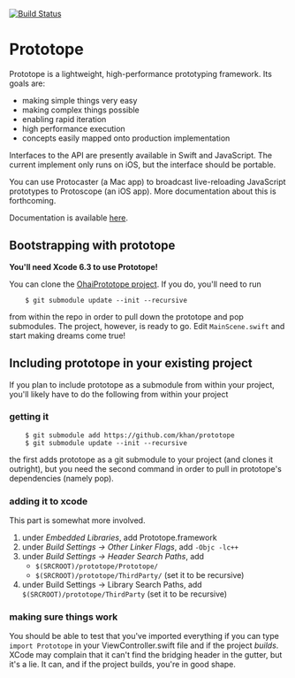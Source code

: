 [![Build Status](https://travis-ci.org/Khan/Prototope.svg?branch=master)](https://travis-ci.org/Khan/Prototope)

# Prototope

Prototope is a lightweight, high-performance prototyping framework. Its goals are:
 * making simple things very easy
 * making complex things possible
 * enabling rapid iteration
 * high performance execution
 * concepts easily mapped onto production implementation

Interfaces to the API are presently available in Swift and JavaScript. The current implement only runs on iOS, but the interface should be portable.

You can use Protocaster (a Mac app) to broadcast live-reloading JavaScript prototypes to Protoscope (an iOS app). More documentation about this is forthcoming.

Documentation is available [here](http://khan.github.io/Prototope/).

## Bootstrapping with prototope

**You'll need Xcode 6.3 to use Prototope!**

You can clone the [OhaiPrototope project](https://github.com/khan/ohaiprototope). If you do, you'll need to run
```
    $ git submodule update --init --recursive
```
from within the repo in order to pull down the prototope and pop submodules. The project, however, is ready to go. Edit `MainScene.swift` and start making dreams come true!

## Including prototope in your existing project

If you plan to include prototope as a submodule from within your project, you'll likely have to do the following from within your project

### getting it
```
    $ git submodule add https://github.com/khan/prototope
    $ git submodule update --init --recursive
```

the first adds prototope as a git submodule to your project (and clones it outright), but you need the second command in order to pull in prototope's dependencies (namely pop).

### adding it to xcode

This part is somewhat more involved.

1. under *Embedded Libraries*, add Prototope.framework
2. under *Build Settings -> Other Linker Flags*, add `-Objc -lc++`
3. under *Build Settings -> Header Search Paths*, add 
    * `$(SRCROOT)/prototope/Prototope/`
    * `$(SRCROOT)/prototope/ThirdParty/` (set it to be recursive)
4. under Build Settings -> Library Search Paths, add `$(SRCROOT)/prototope/ThirdParty` (set it to be recursive)

### making sure things work

You should be able to test that you've imported everything if you can type `import Prototope` in your ViewController.swift file and if the project *builds*. XCode may complain that it can't find the bridging header in the gutter, but it's a lie. It can, and if the project builds, you're in good shape.
